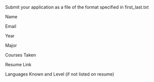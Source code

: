  Submit your application as a file of the format specified in first_last.txt

Name

Email

Year

Major

Courses Taken

Resume Link

Languages Known and Level (if not listed on resume)
